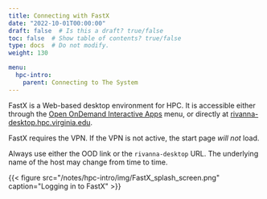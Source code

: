 ```yaml
---
title: Connecting with FastX
date: "2022-10-01T00:00:00"
draft: false  # Is this a draft? true/false
toc: false  # Show table of contents? true/false
type: docs  # Do not modify.
weight: 130

menu:
  hpc-intro:
    parent: Connecting to The System
---
```


FastX is a Web-based desktop environment for HPC. It is accessible either through the [Open OnDemand Interactive Apps](/notes/hpc-intro/ood_interactive_apps) menu, or directly at [rivanna-desktop.hpc.virginia.edu](https://rivanna-desktop.hpc.virginia.edu).

FastX requires the VPN.  If the VPN is not active, the start page _will not_ load.

Always use either the OOD link or the `rivanna-desktop` URL.  The underlying name of the host may change from time to time.

{{< figure src="/notes/hpc-intro/img/FastX_splash_screen.png" caption="Logging in to FastX" >}}

